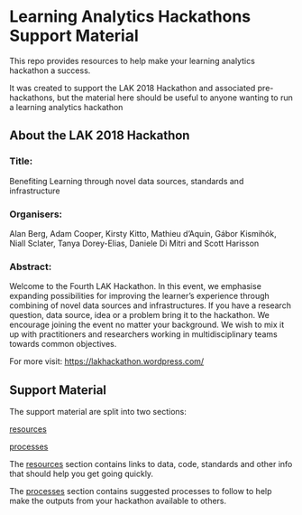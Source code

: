 # Learning Analytics Hackathons Support Material

This repo provides resources to help make your learning analytics hackathon a success.  

It was created to support the LAK 2018 Hackathon and associated pre-hackathons, but the material here should be useful to anyone wanting to run a learning analytics hackathon

## About the LAK 2018 Hackathon 
### Title: 
Benefiting Learning through novel data sources, standards and infrastructure

### Organisers: 
Alan Berg, Adam Cooper, Kirsty Kitto, Mathieu d’Aquin, Gábor Kismihók, Niall Sclater, Tanya Dorey-Elias, Daniele Di Mitri and Scott Harisson

### Abstract: 
Welcome to the Fourth LAK Hackathon. In this event, we emphasise expanding possibilities for improving the learner’s experience through combining of novel data sources and infrastructures. If you have a research question, data source, idea or a problem bring it to the hackathon. We encourage joining the event no matter your background. We wish to mix it up with practitioners and researchers working in multidisciplinary teams towards common objectives.

For more visit: https://lakhackathon.wordpress.com/

## Support Material

The support material are split into two sections:

[resources](resouces.md)

[processes](processes.md)

The [resources](resouces.md) section contains links to data, code, standards and other info that should help you get going quickly.

The [processes](processes.md) section contains suggested processes to follow to help make the outputs from your hackathon available to others.
